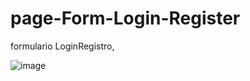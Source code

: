 # page-Form-Login-Register
formulario LoginRegistro, 

![image](https://user-images.githubusercontent.com/84341975/126545442-e83233fa-d959-408a-8832-e66542d0432e.png)
